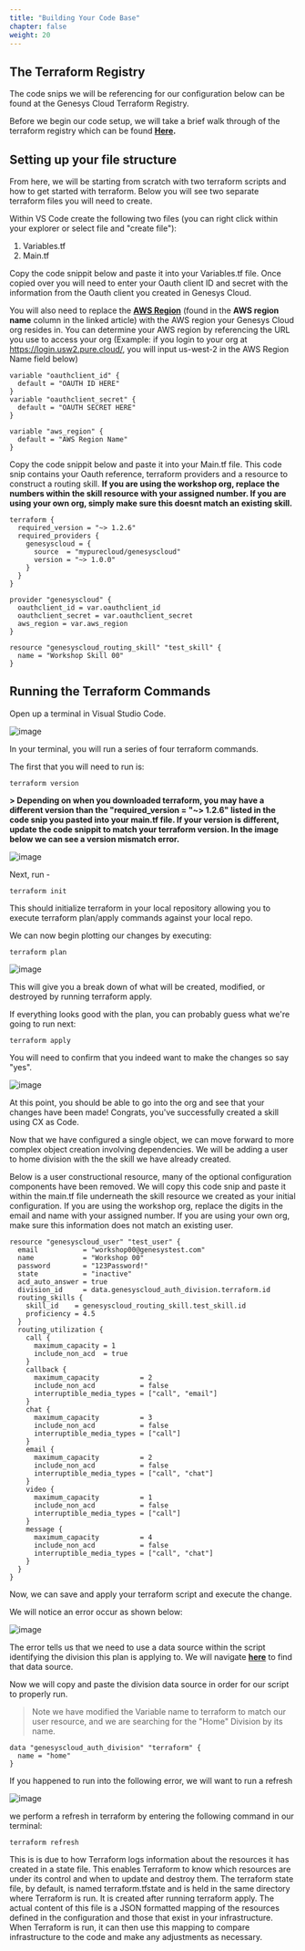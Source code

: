 ```yaml
---
title: "Building Your Code Base"
chapter: false
weight: 20
---
```


## The Terraform Registry

The code snips we will be referencing for our configuration below can be found at the Genesys Cloud Terraform Registry.

Before we begin our code setup, we will take a brief walk through of the terraform registry which can be found **[Here](https://registry.terraform.io/providers/MyPureCloud/genesyscloud/latest/docs).**


## Setting up your file structure

From here, we will be starting from scratch with two terraform scripts and how to get started with terraform. Below you will see two separate terraform files you will need to create.

Within VS Code create the following two files (you can right click within your explorer or select file and "create file"): 
1. Variables.tf
2. Main.tf

Copy the code snippit below and paste it into your Variables.tf file. Once copied over you will need to enter your Oauth client ID and secret with the information from the Oauth client you created in Genesys Cloud. 

You will also need to replace the **[AWS Region](https://help.mypurecloud.com/articles/aws-regions-for-genesys-cloud-deployment/)** (found in the **AWS region name** column in the linked article) with the AWS region your Genesys Cloud org resides in. You can determine your AWS region by referencing the URL you use to access your org (Example: if you login to your org at https://login.usw2.pure.cloud/, you will input us-west-2 in the AWS Region Name field below)

```
variable "oauthclient_id" {
  default = "OAUTH ID HERE"
}
variable "oauthclient_secret" {
  default = "OAUTH SECRET HERE"
}

variable "aws_region" {
  default = "AWS Region Name"
}
```

Copy the code snippit below and paste it into your Main.tf file. This code snip contains your Oauth reference, terraform providers and a resource to construct a routing skill. **If you are using the workshop org, replace the numbers within the skill resource with your assigned number. If you are using your own org, simply make sure this doesnt match an existing skill.**

```
terraform {
  required_version = "~> 1.2.6"
  required_providers {
    genesyscloud = {
      source  = "mypurecloud/genesyscloud"
      version = "~> 1.0.0"
    }
  }
}

provider "genesyscloud" {
  oauthclient_id = var.oauthclient_id
  oauthclient_secret = var.oauthclient_secret
  aws_region = var.aws_region
}

resource "genesyscloud_routing_skill" "test_skill" {
  name = "Workshop Skill 00"
}

```
## Running the Terraform Commands

Open up a terminal in Visual Studio Code.

![image](/images/CXTerminal.PNG)

In your terminal, you will run a series of four terraform commands. 

The first that you will need to run is: 

```
terraform version

```
**> Depending on when you downloaded terraform, you may have a different version than the "required_version = "~> 1.2.6" listed in the code snip you pasted into your main.tf file. If your version is different, update the code snippit to match your terraform version. In the image below we can see a version mismatch error.**

![image](/images/tfversion.PNG)

Next, run -

```
terraform init
```
This should initialize terraform in your local repository allowing you to execute terraform plan/apply commands against your local repo. 

We can now begin plotting our changes by executing: 
```
terraform plan
```
![image](/images/CXTFPlan.PNG)

This will give you a break down of what will be created, modified, or destroyed by running terraform apply. 

If everything looks good with the plan, you can probably guess what we're going to run next: 
```
terraform apply
```
You will need to confirm that you indeed want to make the changes so say "yes". 

![image](/images/CXTFApply.PNG)

At this point, you should be able to go into the org and see that your changes have been made! Congrats, you've successfully created a skill using CX as Code.

Now that we have configured a single object, we can move forward to more complex object creation involving dependencies. We will be adding a user to home division with the the skill we have already created. 

Below is a user constructional resource, many of the optional configuration components have been removed. We will copy this code snip and paste it within the main.tf file underneath the skill resource we created as your initial configuration. If you are using the workshop org, replace the digits in the email and name with your assigned number. If you are using your own org, make sure this information does not match an existing user.

```
resource "genesyscloud_user" "test_user" {
  email           = "workshop00@genesystest.com"
  name            = "Workshop 00"
  password        = "123Password!"
  state           = "inactive"
  acd_auto_answer = true
  division_id     = data.genesyscloud_auth_division.terraform.id
  routing_skills {
    skill_id    = genesyscloud_routing_skill.test_skill.id
    proficiency = 4.5
  }
  routing_utilization {
    call {
      maximum_capacity = 1
      include_non_acd  = true
    }
    callback {
      maximum_capacity          = 2
      include_non_acd           = false
      interruptible_media_types = ["call", "email"]
    }
    chat {
      maximum_capacity          = 3
      include_non_acd           = false
      interruptible_media_types = ["call"]
    }
    email {
      maximum_capacity          = 2
      include_non_acd           = false
      interruptible_media_types = ["call", "chat"]
    }
    video {
      maximum_capacity          = 1
      include_non_acd           = false
      interruptible_media_types = ["call"]
    }
    message {
      maximum_capacity          = 4
      include_non_acd           = false
      interruptible_media_types = ["call", "chat"]
    }
  }
}

```

Now, we can save and apply your terraform script and execute the change.

We will notice an error occur as shown below:

![image](/images/terraformerror.png)

The error tells us that we need to use a data source within the script identifying the division this plan is applying to. We will navigate **[here](https://registry.terraform.io/providers/MyPureCloud/genesyscloud/latest/docs/data-sources/auth_division)** to find that data source.


Now we will copy and paste the division data source in order for our script to properly run.

>Note we have modified the Variable name to terraform to match our user resource, and we are searching for the "Home" Division by its name.

```
data "genesyscloud_auth_division" "terraform" {
  name = "home"
}
```
If you happened to run into the following error, we will want to run a refresh

![image](/images/terraformstateerror.png)


we perform a refresh in terraform by entering the following command in our terminal:

```
terraform refresh
```

This is is due to how Terraform logs information about the resources it has created in a state file. This enables Terraform to know which resources are under its control and when to update and destroy them. The terraform state file, by default, is named terraform.tfstate and is held in the same directory where Terraform is run. It is created after running terraform apply. The actual content of this file is a JSON formatted mapping of the resources defined in the configuration and those that exist in your infrastructure. When Terraform is run, it can then use this mapping to compare infrastructure to the code and make any adjustments as necessary.